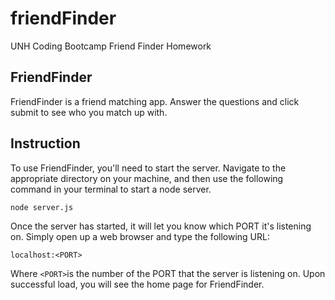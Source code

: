 # friendFinder

UNH Coding Bootcamp Friend Finder Homework

## FriendFinder

FriendFinder is a friend matching app. Answer the questions and click submit to see who you match up with.

## Instruction

To use FriendFinder, you'll need to start the server. Navigate to the appropriate directory on your machine,
and then use the following command in your terminal to start a node server.

`node server.js`

Once the server has started, it will let you know which PORT it's listening on. Simply open up a web browser and type
the following URL:

`localhost:<PORT>`

Where `<PORT>`is the number of the PORT that the server is listening on. Upon successful load, you will see the home page for
FriendFinder.
